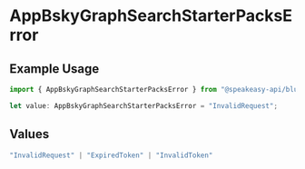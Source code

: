 # AppBskyGraphSearchStarterPacksError

## Example Usage

```typescript
import { AppBskyGraphSearchStarterPacksError } from "@speakeasy-api/bluesky/models/errors";

let value: AppBskyGraphSearchStarterPacksError = "InvalidRequest";
```

## Values

```typescript
"InvalidRequest" | "ExpiredToken" | "InvalidToken"
```